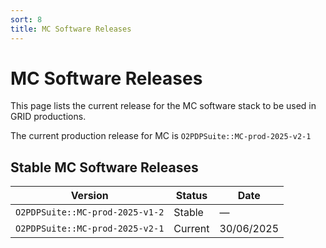 ```yaml
---
sort: 8
title: MC Software Releases
---
```


# MC Software Releases

This page lists the current release for the MC software stack to be used in 
GRID productions.

The current production release for MC is `O2PDPSuite::MC-prod-2025-v2-1`

## Stable MC Software Releases

| Version                         | Status  | Date         |
|---------------------------------|---------|--------------|
| `O2PDPSuite::MC-prod-2025-v1-2` | Stable  | —            |
| `O2PDPSuite::MC-prod-2025-v2-1` | Current | 30/06/2025   |
